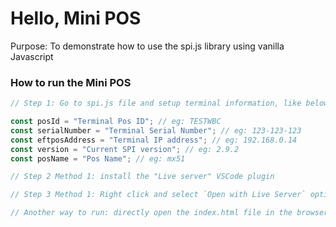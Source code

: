 # Hello, Mini POS

Purpose: To demonstrate how to use the spi.js library using vanilla Javascript

### How to run the Mini POS

```js
// Step 1: Go to spi.js file and setup terminal information, like below

const posId = "Terminal Pos ID"; // eg: TESTWBC
const serialNumber = "Terminal Serial Number"; // eg: 123-123-123
const eftposAddress = "Terminal IP address"; // eg: 192.168.0.14
const version = "Current SPI version"; // eg: 2.9.2
const posName = "Pos Name"; // eg: mx51

// Step 2 Method 1: install the "Live server" VSCode plugin

// Step 3 Method 1: Right click and select `Open with Live Server` option

// Another way to run: directly open the index.html file in the browser
```
